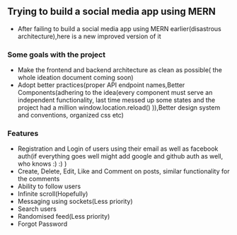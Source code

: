 ## Trying to build a social media app using MERN

- After failing to build a social media app using MERN earlier(disastrous architecture),here is a new improved version of it

### Some goals with the project

- Make the frontend and backend architecture as clean as possible( the whole ideation document coming soon)
- Adopt better practices(proper API endpoint names,Better Components(adhering to the idea(every component must serve an independent functionality, last time messed up some states and the project had a million window.location.reload() )),Better design system and conventions, organized css etc)

### Features

- Registration and Login of users using their email as well as facebook auth(if everything goes well might add google and github auth as well, who knows :) :) )
- Create, Delete, Edit, Like and Comment on posts, similar functionality for the comments
- Ability to follow users
- Infinite scroll(Hopefully)
- Messaging using sockets(Less priority)
- Search users
- Randomised feed(Less priority)
- Forgot Password
